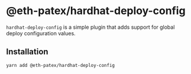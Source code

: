 # @eth-patex/hardhat-deploy-config

`hardhat-deploy-config` is a simple plugin that adds support for global deploy configuration values.

## Installation

```
yarn add @eth-patex/hardhat-deploy-config
```
